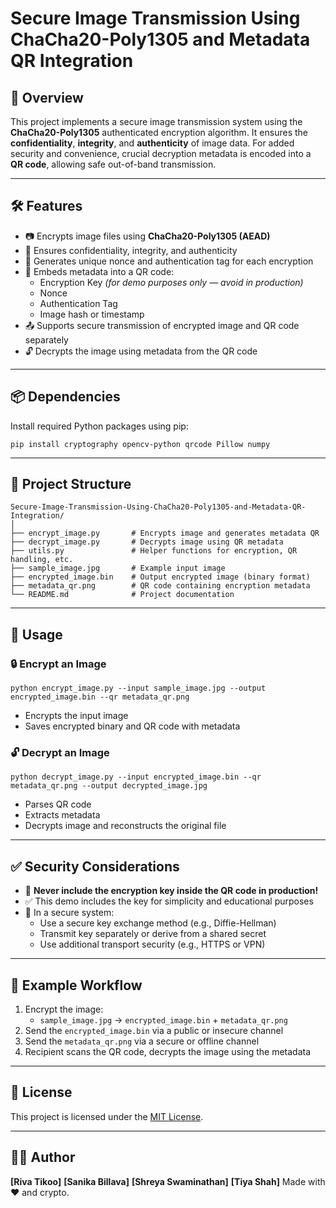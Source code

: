 # Secure Image Transmission Using ChaCha20-Poly1305 and Metadata QR Integration

## 🔐 Overview

This project implements a secure image transmission system using the **ChaCha20-Poly1305** authenticated encryption algorithm. It ensures the **confidentiality**, **integrity**, and **authenticity** of image data. For added security and convenience, crucial decryption metadata is encoded into a **QR code**, allowing safe out-of-band transmission.

---

## 🛠️ Features

- 📷 Encrypts image files using **ChaCha20-Poly1305 (AEAD)**
- 🔐 Ensures confidentiality, integrity, and authenticity
- 🔄 Generates unique nonce and authentication tag for each encryption
- 🧾 Embeds metadata into a QR code:
  - Encryption Key *(for demo purposes only — avoid in production)*
  - Nonce
  - Authentication Tag
  - Image hash or timestamp
- 📤 Supports secure transmission of encrypted image and QR code separately
- 🔓 Decrypts the image using metadata from the QR code

---

## 📦 Dependencies

Install required Python packages using pip:

```
pip install cryptography opencv-python qrcode Pillow numpy
```

---

## 📂 Project Structure

```
Secure-Image-Transmission-Using-ChaCha20-Poly1305-and-Metadata-QR-Integration/
│
├── encrypt_image.py       # Encrypts image and generates metadata QR
├── decrypt_image.py       # Decrypts image using QR metadata
├── utils.py               # Helper functions for encryption, QR handling, etc.
├── sample_image.jpg       # Example input image
├── encrypted_image.bin    # Output encrypted image (binary format)
├── metadata_qr.png        # QR code containing encryption metadata
└── README.md              # Project documentation
```

---

## 🧪 Usage

### 🔒 Encrypt an Image

```
python encrypt_image.py --input sample_image.jpg --output encrypted_image.bin --qr metadata_qr.png
```

- Encrypts the input image
- Saves encrypted binary and QR code with metadata

### 🔓 Decrypt an Image

```
python decrypt_image.py --input encrypted_image.bin --qr metadata_qr.png --output decrypted_image.jpg
```

- Parses QR code
- Extracts metadata
- Decrypts image and reconstructs the original file

---

## ✅ Security Considerations

- 🚫 **Never include the encryption key inside the QR code in production!**
- ✅ This demo includes the key for simplicity and educational purposes
- 🔐 In a secure system:
  - Use a secure key exchange method (e.g., Diffie-Hellman)
  - Transmit key separately or derive from a shared secret
  - Use additional transport security (e.g., HTTPS or VPN)

---

## 📸 Example Workflow

1. Encrypt the image:
    - `sample_image.jpg` → `encrypted_image.bin` + `metadata_qr.png`
2. Send the `encrypted_image.bin` via a public or insecure channel
3. Send the `metadata_qr.png` via a secure or offline channel
4. Recipient scans the QR code, decrypts the image using the metadata

---

## 📜 License

This project is licensed under the [MIT License](LICENSE).

---

## 👨‍💻 Author

**[Riva Tikoo]**
**[Sanika Billava]**
**[Shreya Swaminathan]**
**[Tiya Shah]** 
Made with ❤️ and crypto.

